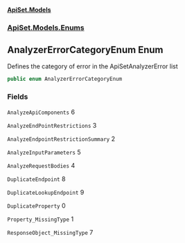 #### [ApiSet.Models](ApiTestGenerator.Models.md 'ApiTestGenerator.Models')
### [ApiSet.Models.Enums](ApiTestGenerator.Models.md#ApiSet.Models.Enums 'ApiSet.Models.Enums')

## AnalyzerErrorCategoryEnum Enum

Defines the category of error in the ApiSetAnalyzerError list

```csharp
public enum AnalyzerErrorCategoryEnum
```
### Fields

<a name='ApiSet.Models.Enums.AnalyzerErrorCategoryEnum.AnalyzeApiComponents'></a>

`AnalyzeApiComponents` 6

<a name='ApiSet.Models.Enums.AnalyzerErrorCategoryEnum.AnalyzeEndPointRestrictions'></a>

`AnalyzeEndPointRestrictions` 3

<a name='ApiSet.Models.Enums.AnalyzerErrorCategoryEnum.AnalyzeEndpointRestrictionSummary'></a>

`AnalyzeEndpointRestrictionSummary` 2

<a name='ApiSet.Models.Enums.AnalyzerErrorCategoryEnum.AnalyzeInputParameters'></a>

`AnalyzeInputParameters` 5

<a name='ApiSet.Models.Enums.AnalyzerErrorCategoryEnum.AnalyzeRequestBodies'></a>

`AnalyzeRequestBodies` 4

<a name='ApiSet.Models.Enums.AnalyzerErrorCategoryEnum.DuplicateEndpoint'></a>

`DuplicateEndpoint` 8

<a name='ApiSet.Models.Enums.AnalyzerErrorCategoryEnum.DuplicateLookupEndpoint'></a>

`DuplicateLookupEndpoint` 9

<a name='ApiSet.Models.Enums.AnalyzerErrorCategoryEnum.DuplicateProperty'></a>

`DuplicateProperty` 0

<a name='ApiSet.Models.Enums.AnalyzerErrorCategoryEnum.Property_MissingType'></a>

`Property_MissingType` 1

<a name='ApiSet.Models.Enums.AnalyzerErrorCategoryEnum.ResponseObject_MissingType'></a>

`ResponseObject_MissingType` 7